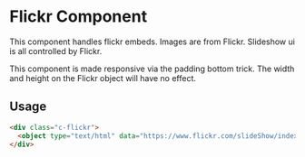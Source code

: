 # Flickr Component

This component handles flickr embeds. Images are from Flickr. Slideshow ui is all controlled by Flickr.

This component is made responsive via the padding bottom trick. The width and height on the Flickr object will have no effect.

## Usage

```html
<div class="c-flickr">
  <object type="text/html" data="https://www.flickr.com/slideShow/index.gne?group_id=&amp;user_id=45251343@N07&amp;set_id=72157622811325971&amp;text=" width="100%" height="640px"></object>
</div>
```
